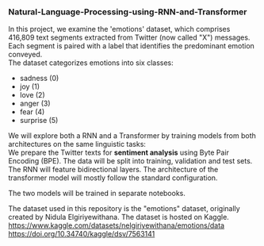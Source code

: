 ### Natural-Language-Processing-using-RNN-and-Transformer

In this project, we examine the 'emotions' dataset, which comprises 416,809 text segments extracted from Twitter (now called "X") messages. Each segment is paired with a label that identifies the predominant emotion conveyed.  
The dataset categorizes emotions into six classes: 
- sadness (0)
- joy (1)
- love (2) 
- anger (3)
- fear (4)
- surprise (5)  
  
We will explore both a RNN and a Transformer by training models from both architectures on the same linguistic tasks:  
We prepare the Twitter texts for **sentiment analysis** using Byte Pair Encoding (BPE). The data will be split into training, validation and test sets. The RNN will feature bidirectional layers. The architecture of the transformer model will mostly follow the standard configuration.  
  
The two models will be trained in separate notebooks.
  
The dataset used in this repository is the "emotions" dataset, originally created by Nidula Elgiriyewithana. The dataset is hosted on Kaggle.  
https://www.kaggle.com/datasets/nelgiriyewithana/emotions/data  
https://doi.org/10.34740/kaggle/dsv/7563141  
